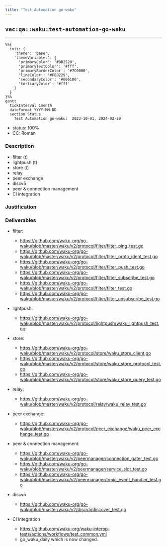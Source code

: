 ```yaml
---
title: "Test Automation go-waku"
---
```

## `vac:qa::waku:test-automation-go-waku`
---

```mermaid
%%{ 
  init: { 
    'theme': 'base', 
    'themeVariables': { 
      'primaryColor': '#BB2528', 
      'primaryTextColor': '#fff', 
      'primaryBorderColor': '#7C0000', 
      'lineColor': '#F8B229', 
      'secondaryColor': '#006100', 
      'tertiaryColor': '#fff' 
    } 
  } 
}%%
gantt
  tickInterval 1month
  dateFormat YYYY-MM-DD 
  section Status
    Test Automation go-waku:  2023-10-01, 2024-02-29
```

- status: 100%
- CC: Roman

### Description

* filter (t)
* lightpush (t)
* store (t)
* relay
* peer exchange
* discv5
* peer & connection management
* CI integration

### Justification


### Deliverables

- filter:
  - https://github.com/waku-org/go-waku/blob/master/waku/v2/protocol/filter/filter_ping_test.go
  - https://github.com/waku-org/go-waku/blob/master/waku/v2/protocol/filter/filter_proto_ident_test.go
  - https://github.com/waku-org/go-waku/blob/master/waku/v2/protocol/filter/filter_push_test.go
  - https://github.com/waku-org/go-waku/blob/master/waku/v2/protocol/filter/filter_subscribe_test.go
  - https://github.com/waku-org/go-waku/blob/master/waku/v2/protocol/filter/filter_test.go
  - https://github.com/waku-org/go-waku/blob/master/waku/v2/protocol/filter/filter_unsubscribe_test.go


- lightpush:
  - https://github.com/waku-org/go-waku/blob/master/waku/v2/protocol/lightpush/waku_lightpush_test.go

- store:
  - https://github.com/waku-org/go-waku/blob/master/waku/v2/protocol/store/waku_store_client.go
  - https://github.com/waku-org/go-waku/blob/master/waku/v2/protocol/store/waku_store_protocol_test.go
  - https://github.com/waku-org/go-waku/blob/master/waku/v2/protocol/store/waku_store_query_test.go

- relay:
  - https://github.com/waku-org/go-waku/blob/master/waku/v2/protocol/relay/waku_relay_test.go

- peer exchange:
  - https://github.com/waku-org/go-waku/blob/master/waku/v2/protocol/peer_exchange/waku_peer_exchange_test.go

- peer & connection management:
  - https://github.com/waku-org/go-waku/blob/master/waku/v2/peermanager/connection_gater_test.go
  - https://github.com/waku-org/go-waku/blob/master/waku/v2/peermanager/service_slot_test.go
  - https://github.com/waku-org/go-waku/blob/master/waku/v2/peermanager/topic_event_handler_test.go

- discv5
  - https://github.com/waku-org/go-waku/blob/master/waku/v2/discv5/discover_test.go

- CI integration
  - https://github.com/waku-org/waku-interop-tests/actions/workflows/test_common.yml
  - go_waku_daily which is now changed.

